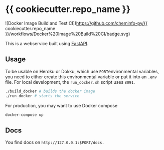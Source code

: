 # {{ cookiecutter.repo_name }}

![Docker Image Build and Test CI](https://github.com/cheminfo-py/{{ cookiecutter.repo_name }}/workflows/Docker%20Image%20Build%20CI/badge.svg)

This is a webservice built using [FastAPI](https://github.com/tiangolo/fastapi).

## Usage

To be usable on Heroku or Dokku, which use `PORT`environmental variables, you need to either create this environmental variable or put it into an `.env` file. For local development, the `run_docker.sh` script uses `8091`.

```bash
./build_docker # builds the docker image
./run_docker # starts the service
```

For production, you may want to use Docker compose

```bash
docker-compose up
```

## Docs

You find docs on `http://127.0.0.1:$PORT/docs.`
